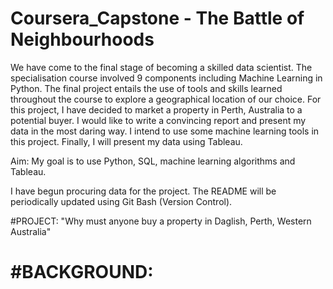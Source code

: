 # Coursera_Capstone - The Battle of Neighbourhoods

We have come to the final stage of becoming a skilled data scientist. The specialisation course involved 9 components including Machine Learning in Python. The final project entails the use of tools and skills learned throughout the course to explore a geographical location of our choice. For this project, I have decided to market a property in Perth, Australia to a potential buyer. I would like to write a convincing report and present my data in the most daring way. I intend to use some machine learning tools in this project. Finally, I will present my data using Tableau.

Aim: My goal is to use Python, SQL, machine learning algorithms and Tableau.

I have begun procuring data for the project. The README will be periodically updated using Git Bash (Version Control).

#PROJECT: "Why must anyone buy a property in Daglish, Perth, Western Australia"

#BACKGROUND:
=======
